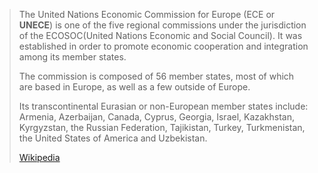


> The United Nations Economic Commission for Europe (ECE or **UNECE**) is one of the five regional commissions under the jurisdiction of the ECOSOC(United Nations Economic and Social Council). 
> It was established in order to promote economic cooperation and integration among its member states.
>
> The commission is composed of 56 member states, 
> most of which are based in Europe, as well as a few outside of Europe. 
> 
> Its transcontinental Eurasian or non-European member states include: Armenia, Azerbaijan, Canada, Cyprus, Georgia, Israel, Kazakhstan, Kyrgyzstan, the Russian Federation, Tajikistan, Turkey, Turkmenistan, the United States of America and Uzbekistan.
>
> [Wikipedia](https://en.wikipedia.org/wiki/United%20Nations%20Economic%20Commission%20for%20Europe)



